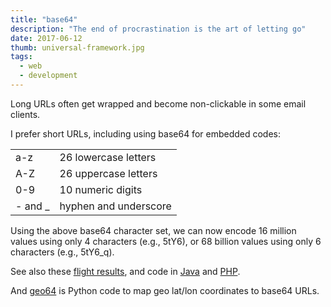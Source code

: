 ```yaml
---
title: "base64"
description: "The end of procrastination is the art of letting go"
date: 2017-06-12
thumb: universal-framework.jpg
tags:
  - web
  - development
---
```


Long URLs often get wrapped and become non-clickable in some email clients.

I prefer short URLs, including using base64 for embedded codes:

|          |                       |
| -------- | --------------------- |
| a-z      | 26 lowercase letters  |
| A-Z      | 26 uppercase letters  |
| 0-9      | 10 numeric digits     |
| - and \_ | hyphen and underscore |

Using the above base64 character set, we can now encode 16 million values using only 4 characters (e.g., 5tY6), or 68 billion values using only 6 characters (e.g., 5tY6_q).

See also these [flight results](https://docs.google.com/spreadsheets/d/1kt0gVKmewOzeYrGqrrZu_JBtzGCUiP59wAf2dliECjQ/edit?usp=sharing), and code in [Java](BaseConvert.java) and [PHP](Base64.php.txt).

And [geo64](geo64.py) is Python code to map geo lat/lon coordinates to base64 URLs.
